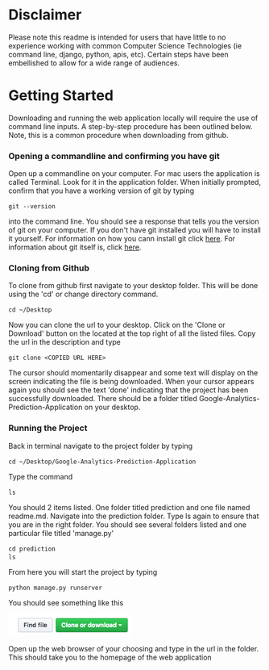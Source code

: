 # Disclaimer
Please note this readme is intended for users that have little to no experience working with common Computer Science Technologies (ie command line, django, python, apis, etc).  Certain  steps have been embellished to allow for a wide range of audiences.
# Getting Started
Downloading and running the web application locally will require the use of command line inputs.  A step-by-step procedure has been outlined below.  Note, this is a common procedure when downloading from github.  
### Opening a commandline and confirming you have git
Open up a commandline on your computer.  For mac users the application is called Terminal.  Look for it in the application folder.  When initially prompted, confirm that you have a working version of git by typing

    git --version
    
into the command line.  You should see a response that tells you the version of git on your computer.  If you don't have git installed you will have to install it yourself.  For information on how you cann install git click [here](www.installgit.com).  For information about git itself is, click [here](https://www.atlassian.com/git/tutorials/what-is-git).
### Cloning from Github
To clone from github first navigate to your desktop folder.  This will be done using the 'cd' or change directory command.

    cd ~/Desktop
    
Now you can clone the url to your desktop.  Click on the 'Clone or Download' button on the located at the top right of all the listed files.  Copy the url in the description and type

    git clone <COPIED URL HERE>
    
The cursor should momentarily disappear and some text will display on the screen indicating the file is being downloaded.  When your cursor appears again you should see the text 'done' indicating that the project has been successfully downloaded.  There should be a folder titled Google-Analytics-Prediction-Application on your desktop.
### Running the Project
Back in terminal navigate to the project folder by typing

    cd ~/Desktop/Google-Analytics-Prediction-Application
    
Type the command
    
    ls

You should 2 items listed.  One folder titled prediction and one file named readme.md.  Navigate into the prediction folder.  Type ls again to ensure that you are in the right folder.  You should see several folders listed and one particular file titled 'manage.py'

    cd prediction
    ls
    
From here you will start the project by typing
    
    python manage.py runserver
    
You should see something like this 

![Alt clone_download](/tutorial_images/clone_download.jpg)

Open up the web browser of your choosing and type in the url in the folder.  This should take you to the homepage of the web application
    

    




